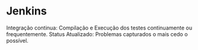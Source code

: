 # Jenkins

Integração continua: Compilação e Execução dos testes continuamente ou frequentemente.
Status Atualizado: Problemas capturados o mais cedo o possível.
